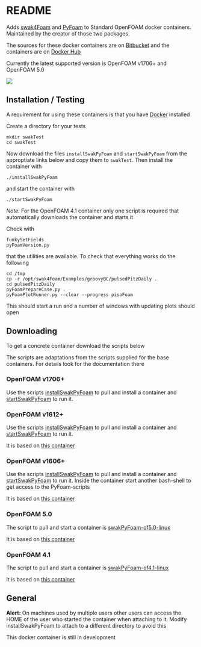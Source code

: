 # README #

Adds [swak4Foam](https://openfoamwiki.net/index.php/Contrib/swak4Foam)
and [PyFoam](https://openfoamwiki.net/index.php/Contrib/PyFoam) to
Standard OpenFOAM docker containers. Maintained by the creator of
those two packages.

The sources for these docker containers are
on
[Bitbucket](https://bitbucket.org/bgschaid/swak4foamandpyfoamdockerfile) and
the containers are
on
[Docker Hub](https://hub.docker.com/r/hfdresearch/swak4foamandpyfoam/)

Currently the latest supported version is OpenFOAM v1706+ and OpenFOAM
5.0

[![](https://images.microbadger.com/badges/image/hfdresearch/swak4foamandpyfoam.svg)](https://microbadger.com/images/hfdresearch/swak4foamandpyfoam
"Get your own image badge on microbadger.com")

## Installation / Testing ##

A requirement for using these containers is that you have [Docker](https://www.docker.com/) installed

Create a directory for your tests

    mkdir swakTest
    cd swakTest

Now download the files `installSwakPyFoam` and `startSwakPyFoam` from
the approptiate links below and copy them to `swakTest`. Then install
the container with

    ./installSwakPyFoam

and start the container with

    ./startSwakPyFoam

*Note:* For the OpenFOAM 4.1 container only one script is required
that automatically downloads the container and starts it

Check with

    funkySetFields
    pyFoamVersion.py

that the utilities are available. To check that everything works do
the following

    cd /tmp
    cp -r /opt/swak4Foam/Examples/groovyBC/pulsedPitzDaily .
    cd pulsedPitzDaily
    pyFoamPrepareCase.py .
    pyFoamPlotRunner.py --clear --progress pisoFoam

This should start a run and a number of windows with updating plots should open

## Downloading ##

To get a concrete container download the scripts below

The scripts are adaptations from the scripts supplied for the base
containers. For details look for the documentation there

### OpenFOAM v1706+ ###

Use the scripts
[installSwakPyFoam](https://bitbucket.org/bgschaid/swak4foamandpyfoamdockerfile/raw/7a1f96e605d216e920a865384524cb39dbd1a0b2/installSwakPyFoam)
to pull and install a container and
[startSwakPyFoam](https://bitbucket.org/bgschaid/swak4foamandpyfoamdockerfile/raw/7a1f96e605d216e920a865384524cb39dbd1a0b2/startSwakPyFoam)
to run it.

### OpenFOAM v1612+ ###

Use the
scripts
[installSwakPyFoam](https://bitbucket.org/bgschaid/swak4foamandpyfoamdockerfile/src/89fd00f6a6e9bf12aed73a4de8c303852efacc7b/installSwakPyFoam) to
pull and install a container
and
[startSwakPyFoam](https://bitbucket.org/bgschaid/swak4foamandpyfoamdockerfile/src/89fd00f6a6e9bf12aed73a4de8c303852efacc7b/startSwakPyFoam) to
run it.

It is based on [this container](https://hub.docker.com/r/openfoamplus/of_v1612plus_centos66/)

### OpenFOAM v1606+ ###

Use the
scripts
[installSwakPyFoam](https://bitbucket.org/bgschaid/swak4foamandpyfoamdockerfile/src/67976d0d86c566e4fc735e0cbf994c48f78c0acf/installSwakPyFoam?at=v1606%2B&fileviewer=file-view-default) to
pull and install a container
and
[startSwakPyFoam](https://bitbucket.org/bgschaid/swak4foamandpyfoamdockerfile/src/67976d0d86c566e4fc735e0cbf994c48f78c0acf/startSwakPyFoam?at=v1606%2B&fileviewer=file-view-default) to
run it. Inside the container start another bash-shell to get access to
the PyFoam-scripts

It is based on [this container](https://hub.docker.com/r/openfoamplus/of_v1606plus_centos66/)

### OpenFOAM 5.0 ###

The script to pull and start a container is
[swakPyFoam-of5.0-linux](https://bitbucket.org/bgschaid/swak4foamandpyfoamdockerfile/raw/72ea4ab8d3c950fd1cdfa1adc98e3e66666366cb/swakPyFoam-of5.0-linux)

It is based on [this container](https://hub.docker.com/r/openfoam/openfoam5-paraview54/)

### OpenFOAM 4.1 ###

The script to pull and start a container
is
[swakPyFoam-of4.1-linux](https://bitbucket.org/bgschaid/swak4foamandpyfoamdockerfile/raw/0e9ee387c001d3f87561b5973bb57a1169cde18c/swakPyFoam-of4.1-linux)

It is based on [this container](https://hub.docker.com/r/openfoam/openfoam4-paraview50/)

## General ##

**Alert:** On machines used by multiple users other users can access
the HOME of the user who started the container when attaching to
it. Modify installSwakPyFoam to attach to a different directory to
avoid this

This docker container is still in development
